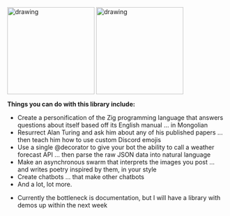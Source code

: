 <img src="https://user-images.githubusercontent.com/48640397/154764793-154a3c99-6439-43b6-9d7e-09b8b2baf8aa.png" alt="drawing" width="200px" display="block" align="middle"/>
<img src="https://user-images.githubusercontent.com/48640397/154828805-160b7770-9460-43af-8e42-bf52af5fb08c.png" alt="drawing" width="200px" display="block" align="middle"/>

**Things you can do with this library include:**
* Create a personification of the Zig programming language that answers questions about itself based off its English manual ... in Mongolian
* Resurrect Alan Turing and ask him about any of his published papers ... then teach him how to use custom Discord emojis
* Use a single @decorator to give your bot the ability to call a weather forecast API ... then parse the raw JSON data into natural language
* Make an asynchronous swarm that interprets the images you post ... and writes poetry inspired by them, in your style
* Create chatbots ... that make other chatbots
* And a lot, lot more.

- Currently the bottleneck is documentation, but I will have a library with demos up within the next week
